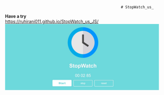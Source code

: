                                                          # StopWatch_us_

**Have a try**<br>
https://ruhirani011.github.io/StopWatch_us_JS/
<br>
![](imgclock.jpeg)
            

